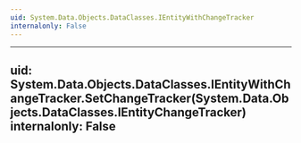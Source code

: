 ```yaml
---
uid: System.Data.Objects.DataClasses.IEntityWithChangeTracker
internalonly: False
---
```


---
uid: System.Data.Objects.DataClasses.IEntityWithChangeTracker.SetChangeTracker(System.Data.Objects.DataClasses.IEntityChangeTracker)
internalonly: False
---
